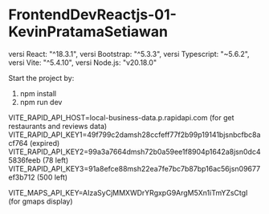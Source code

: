 # FrontendDevReactjs-01-KevinPratamaSetiawan

versi React: "^18.3.1",
versi Bootstrap: "^5.3.3",
versi Typescript: "~5.6.2",
versi Vite: "^5.4.10",
versi Node.js: "v20.18.0"

Start the project by:
1. npm install
2. npm run dev

VITE_RAPID_API_HOST=local-business-data.p.rapidapi.com (for get restaurants and reviews data)
VITE_RAPID_API_KEY1=49f799c2damsh28ccfeff77f2b99p19141bjsnbcfbc8acf764 (expired)
VITE_RAPID_API_KEY2=99a3a7664dmsh72b0a59ee1f8904p1642a8jsn0dc45836feeb (78 left)
VITE_RAPID_API_KEY3=91a8efce88msh22ea7fe7bc7b87bp16ac56jsn09677ef3b712 (500 left)

VITE_MAPS_API_KEY=AIzaSyCjMMXWDrYRgxpG9ArgM5Xn1iTmYZsCtgI (for gmaps display)